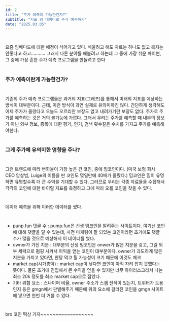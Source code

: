```yaml
---
id: 2
title: "주가 예측이 가능한건가?"
subtitle: "지표 외 데이터로 주가 예측하기"
date: "2025.03.05"
---
```

#
요즘 임베디드에 대한 애정이 식어가고 있다. 배울려고 해도 자료는 하나도 없고 복지는 안좋다고 하고...........
그래서 다른 분야를 해볼려고 하는데 그 중에 가장 쉬운 파이썬, 그 중에 가장 흔한 주가 예측 프로그램을 만들려고 한다  
#
#
### 주가 예측이란게 가능한건가?  
#
기존의 주가 예측 프로그램들은 과거의 지표(그래프)를 통해서 미래의 지표를 예상하는 방식이 대부분이다.
근데, 이런 방식이 과연 실제로 유의미하진 않다.
간단하게 생각해도 어제 주가가 올랐다고 오늘도 오르리란 보장도 없고 내려가기란 보장도 없다. 주가로 주가를 예측하는 것은 거의 불가능에 가깝다.
그래서 우리는 주가를 예측할 때 내부의 정보가 아닌 외부 정보, 종목에 대한 평가, 인기, 검색 횟수같은 수치를 가지고 주가를 예측해야한다.  
#

### 그게 주가에 유의미한 영향을 주나?

#

그런 트렌드에 따라 변화율이 가장 높은 건 코인, 중에 밈코인이다. (미국 보험 회사 CEO 암살범, Luige의 이름을 딴 코인도 몇일만에 40배가 올랐다.) 밈코인은 밈이 유명하면 유명할수록 더 큰 수익을 기대할 수 있다. 그러므로 우리는 각종 자료들을 수집해서 각각의 코인에 대한 바이럴 지표를 측정하고 그에 따라 오를 코인을 찾을 수 있다.

#

데이터 예측을 위해 이러한 데이터를 썼다.

#

- punp.fun 댓글 수 : pump.fun은 신생 밈코인을 알려주는 사이트이다. 여기선 코인에 대해 댓글을 달 수 있는데, 사전 마케팅이 잘 되있는 코인이라면 초기에도 댓글 수가 많을 것으로 예상해서 이 데이터를 썼다.
- owner가 가진 지분 : 대부분의 신생 밈코인은 onwer가 많은 지분을 갖고, 그걸 외부 세력으로 펌핑 시켜서 이익을 얻는 코인이 대부분이다. owner가 과도하게 많은 지분을 가지고 있다면, 한탕 먹고 튈 가능성이 크기 때문에 이것도 체크
- market cap(시가총액) : market cap이 낮다면 코인이 아직 자리 잡지 못했다는 뜻이다. 물론 초기에 진입해서 큰 수익을 얻을 수 있지만 너무 하이리스크라서 나는 최소 20k 정도를 최소 market cap으로 잡았다.
- 기타 위험 요소 : 스나이퍼 비율, owner 주소가 스캠 전적이 있는지, 트위터가 도용인지 등은 gmgn에서 판별해주기 때문에 위의 요소에 걸러진 코인을 gmgn 사이트에 넣으면 한번 더 거를 수 있다.

#

bro 코인 떡상 가자~~~~~~~~~~~~~~~~~~
